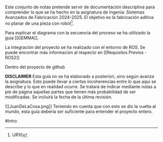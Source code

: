 
Este conjunto de notas pretende servir de documentación descriptiva para comprender lo que se ha hecho en la asignatura de Ingenia: Sistemas Avanzados de Fabricación 2024-2025. El objetivo es la fabricación aditiva no planar de una pieza con robot[^1]. 

Para explicar el diagrama con la secuencia del proceso se ha utilizado la guía [[GEMMA]]. 

La integración del proyecto se ha realizado con el entorno de ROS. Se puede encontrar más información al respecto en [[Requisitos Previos - ROS2]]

Dentro del proyecto de github 

**DISCLAIMER**
Esta guía no se ha elaborado a posteriori, sino según avanza la asignatura. Esto puede llevar a ciertas incoherencias entre lo que aquí se describe y lo que en realidad ocurre. Se tratará de indicar mediante notas a pie de página aquellas partes que tienen más probabilidad de ser modificadas. Se incluirá la fecha de la última revisión. 

![[JuanDeLaCosa.png]]
Teniendo en cuenta que con esto se dio la vuelta al mundo, esta guía debería ser suficiente para entender el proyecto entero. 

#Intro

[^1]: UR10
